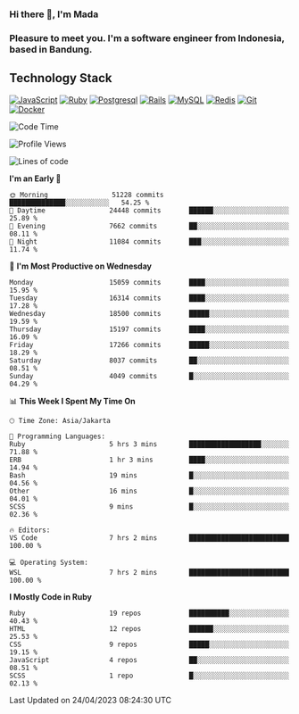 ### Hi there 👋, I'm Mada
### Pleasure to meet you. I'm a software engineer from Indonesia, based in Bandung.

## Technology Stack

[![JavaScript](https://img.shields.io/badge/-JavaScript-%23F7DF1C?style=flat-square&logo=javascript&logoColor=000000&labelColor=%23F7DF1C&color=%23FFCE5A)](https://www.javascript.com/)
[![Ruby](https://img.shields.io/badge/Ruby-CC342D?style=flat-square&logo=ruby&logoColor=white)](https://www.ruby-lang.org/en/)
[![Postgresql](https://img.shields.io/badge/PostgreSQL-316192?style=flat-square&logo=postgresql&logoColor=ffffff)](https://www.postgresql.org/)
[![Rails](https://img.shields.io/badge/Ruby_on_Rails-CC0000?style=flat-square&logo=ruby-on-rails&logoColor=white)](https://rubyonrails.org/)
[![MySQL](https://img.shields.io/badge/-MySQL-4479A1?style=flat-square&logo=MySQL&logoColor=ffffff)](https://www.mysql.com/)
[![Redis](https://img.shields.io/badge/-Redis-DC382D?style=flat-square&logo=Redis&logoColor=ffffff)](https://redis.io/)
[![Git](https://img.shields.io/badge/-Git-%23F05032?style=flat-square&logo=git&logoColor=%23ffffff)](https://git-scm.com/)
[![Docker](https://img.shields.io/badge/-Docker-2496ED?style=flat-square&logo=docker&logoColor=ffffff)](https://www.docker.com/)
<!--
**madaarya/madaarya** is a ✨ _special_ ✨ repository because its `README.md` (this file) appears on your GitHub profile.

Here are some ideas to get you started:

- 🔭 I’m currently working on ...
- 🌱 I’m currently learning ...
- 👯 I’m looking to collaborate on ...
- 🤔 I’m looking for help with ...
- 💬 Ask me about ...
- 📫 How to reach me: ...
- 😄 Pronouns: ...
- ⚡ Fun fact: ...
-->
<!--START_SECTION:waka-->
![Code Time](http://img.shields.io/badge/Code%20Time-5%2C339%20hrs%2044%20mins-blue)

![Profile Views](http://img.shields.io/badge/Profile%20Views-0-blue)

![Lines of code](https://img.shields.io/badge/From%20Hello%20World%20I%27ve%20Written-36.5%20million%20lines%20of%20code-blue)

**I'm an Early 🐤** 

```text
🌞 Morning                51228 commits       ██████████████░░░░░░░░░░░   54.25 % 
🌆 Daytime                24448 commits       ██████░░░░░░░░░░░░░░░░░░░   25.89 % 
🌃 Evening                7662 commits        ██░░░░░░░░░░░░░░░░░░░░░░░   08.11 % 
🌙 Night                  11084 commits       ███░░░░░░░░░░░░░░░░░░░░░░   11.74 % 
```
📅 **I'm Most Productive on Wednesday** 

```text
Monday                   15059 commits       ████░░░░░░░░░░░░░░░░░░░░░   15.95 % 
Tuesday                  16314 commits       ████░░░░░░░░░░░░░░░░░░░░░   17.28 % 
Wednesday                18500 commits       █████░░░░░░░░░░░░░░░░░░░░   19.59 % 
Thursday                 15197 commits       ████░░░░░░░░░░░░░░░░░░░░░   16.09 % 
Friday                   17266 commits       █████░░░░░░░░░░░░░░░░░░░░   18.29 % 
Saturday                 8037 commits        ██░░░░░░░░░░░░░░░░░░░░░░░   08.51 % 
Sunday                   4049 commits        █░░░░░░░░░░░░░░░░░░░░░░░░   04.29 % 
```


📊 **This Week I Spent My Time On** 

```text
🕑︎ Time Zone: Asia/Jakarta

💬 Programming Languages: 
Ruby                     5 hrs 3 mins        ██████████████████░░░░░░░   71.88 % 
ERB                      1 hr 3 mins         ████░░░░░░░░░░░░░░░░░░░░░   14.94 % 
Bash                     19 mins             █░░░░░░░░░░░░░░░░░░░░░░░░   04.56 % 
Other                    16 mins             █░░░░░░░░░░░░░░░░░░░░░░░░   04.01 % 
SCSS                     9 mins              █░░░░░░░░░░░░░░░░░░░░░░░░   02.36 % 

🔥 Editors: 
VS Code                  7 hrs 2 mins        █████████████████████████   100.00 % 

💻 Operating System: 
WSL                      7 hrs 2 mins        █████████████████████████   100.00 % 
```

**I Mostly Code in Ruby** 

```text
Ruby                     19 repos            ██████████░░░░░░░░░░░░░░░   40.43 % 
HTML                     12 repos            ██████░░░░░░░░░░░░░░░░░░░   25.53 % 
CSS                      9 repos             █████░░░░░░░░░░░░░░░░░░░░   19.15 % 
JavaScript               4 repos             ██░░░░░░░░░░░░░░░░░░░░░░░   08.51 % 
SCSS                     1 repo              █░░░░░░░░░░░░░░░░░░░░░░░░   02.13 % 
```




 Last Updated on 24/04/2023 08:24:30 UTC
<!--END_SECTION:waka-->
